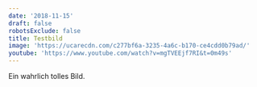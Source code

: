 ```yaml
---
date: '2018-11-15'
draft: false
robotsExclude: false
title: Testbild
image: 'https://ucarecdn.com/c277bf6a-3235-4a6c-b170-ce4cdd0b79ad/'
youtube: 'https://www.youtube.com/watch?v=mgTVEEjf7RI&t=0m49s'
---
```

Ein wahrlich tolles Bild.
